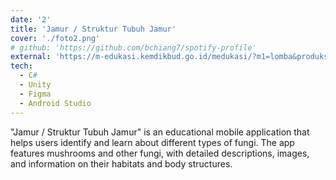 ```yaml
---
date: '2'
title: 'Jamur / Struktur Tubuh Jamur'
cover: './foto2.png'
# github: 'https://github.com/bchiang7/spotify-profile'
external: 'https://m-edukasi.kemdikbud.go.id/medukasi/?m1=lomba&produksi=2018&kd=ME18LOMP02'
tech:
  - C#
  - Unity 
  - Figma
  - Android Studio
---
```


"Jamur / Struktur Tubuh Jamur" is an educational mobile application that helps users identify and learn about different types of fungi. The app features mushrooms and other fungi, with detailed descriptions, images, and information on their habitats and body structures.
